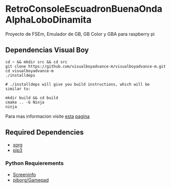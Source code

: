 # RetroConsoleEscuadronBuenaOndaAlphaLoboDinamita
Proyecto de FSEm, Emulador de GB, GB Color y GBA para raspberry pi

## Dependencias Visual Boy
```
cd ~ && mkdir src && cd src
git clone https://github.com/visualboyadvance-m/visualboyadvance-m.git
cd visualboyadvance-m
./installdeps

# ./installdeps will give you build instructions, which will be similar to:

mkdir build && cd build
cmake .. -G Ninja
ninja
```
Para mas informacion visite [esta](https://i.pinimg.com/236x/8f/8f/17/8f8f1741b98e082152e1d78fe42f8963.jpg) [pagina](https://www.youtube.com/watch?v=dQw4w9WgXcQ&list=RD7oUdcT97Fco&index=4&ab_channel=RickAstley)

## Required Dependencies

- [xorg](https://wiki.debian.org/Xorg)
- [pip3](https://packages.debian.org/buster/python3-pip)

### Python Requierements

- [Screeninfo](https://pypi.org/project/screeninfo/)
- [piborg/Gamepad](https://github.com/piborg/Gamepad)
